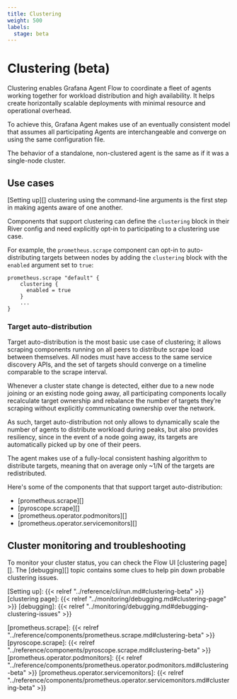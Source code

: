 ```yaml
---
title: Clustering
weight: 500
labels:
  stage: beta
---
```


# Clustering (beta)

Clustering enables Grafana Agent Flow to coordinate a fleet of agents working
together for workload distribution and high availability. It helps create
horizontally scalable deployments with minimal resource and operational
overhead.

To achieve this, Grafana Agent makes use of an eventually consistent model that
assumes all participating Agents are interchangeable and converge on using the
same configuration file.

The behavior of a standalone, non-clustered agent is the same as if it was a
single-node cluster.

## Use cases

[Setting up][] clustering using the command-line arguments is the first step in
making agents aware of one another.

Components that support clustering can define the `clustering` block in their
River config and need explicitly opt-in to participating to a clustering use
case.

For example, the `prometheus.scrape` component can opt-in to auto-distributing
targets between nodes by adding the `clustering` block with the `enabled`
argument set to `true`:
```river
prometheus.scrape "default" {
    clustering {
      enabled = true
    }
    ...
}
```

### Target auto-distribution

Target auto-distribution is the most basic use case of clustering; it allows
scraping components running on all peers to distribute scrape load between
themselves. All nodes must have access to the same service discovery APIs, and
the set of targets should converge on a timeline comparable to the scrape
interval.

Whenever a cluster state change is detected, either due to a new node joining
or an existing node going away, all participating components locally
recalculate target ownership and rebalance the number of targets they’re
scraping without explicitly communicating ownership over the network.

As such, target auto-distribution not only allows to dynamically scale the
number of agents to distribute workload during peaks, but also provides
resiliency, since in the event of a node going away, its targets are
automatically picked up by one of their peers. 

The agent makes use of a fully-local consistent hashing algorithm to distribute
targets, meaning that on average only ~1/N of the targets are redistributed.

Here's some of the components that that support target auto-distribution: 
- [prometheus.scrape][]
- [pyroscope.scrape][]
- [prometheus.operator.podmonitors][]
- [prometheus.operator.servicemonitors][]

## Cluster monitoring and troubleshooting

To monitor your cluster status, you can check the Flow UI [clustering page][].
The [debugging][] topic contains some clues to help pin down probable
clustering issues.

[Setting up]: {{< relref "../reference/cli/run.md#clustering-beta" >}}
[clustering page]: {{< relref "../monitoring/debugging.md#clustering-page" >}}
[debugging]: {{< relref "../monitoring/debugging.md#debugging-clustering-issues" >}}

[prometheus.scrape]: {{< relref "../reference/components/prometheus.scrape.md#clustering-beta" >}}
[pyroscope.scrape]: {{< relref "../reference/components/pyroscope.scrape.md#clustering-beta" >}}
[prometheus.operator.podmonitors]: {{< relref "../reference/components/prometheus.operator.podmonitors.md#clustering-beta" >}}
[prometheus.operator.servicemonitors]: {{< relref "../reference/components/prometheus.operator.servicemonitors.md#clustering-beta" >}}

